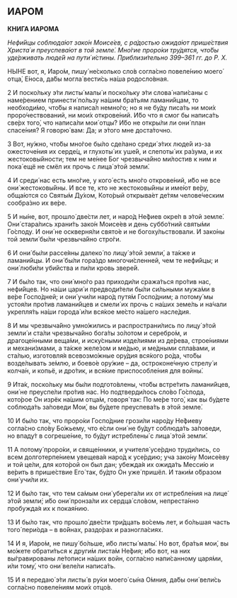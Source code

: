 ## ИАРО́М

**КНИ́ГА ИАРО́МА**

_Нефи́йцы соблюда́ют зако́н Моисе́ев, с ра́достью ожида́ют прише́ствия Христа́ и преуспева́ют в той земле́. Мно́гие проро́ки тру́дятся, что́бы уде́рживать люде́й на пути́ и́стины. Приблизи́тельно 399–361 гг. до Р. Х._

НЫ́НЕ вот, я, Иаро́м, пишу́ не́сколько сло́в согла́сно повеле́нию моего́ отца́, Е́носа, да́бы могла́ вести́сь на́ша родосло́вная.

2 И поско́льку э́ти листы́ малы́ и поско́льку э́ти слова́ напи́саны с наме́рением принести́ по́льзу на́шим бра́тьям ламани́йцам, то необходи́мо, что́бы я написа́л немно́го; но я не бу́ду писа́ть ни мои́х проро́чествований, ни мои́х открове́ний. И́бо что я смог бы написа́ть све́рх того́, что написа́ли мои́ отцы́? И́бо не откры́ли ли они́ план спасе́ния? Я говорю́ вам: Да; и э́того мне доста́точно.

3 Вот, ну́жно, что́бы мно́гое бы́ло сде́лано среди́ э́тих люде́й из-за ожесточе́ния их серде́ц, и глухоты́ их уше́й, и слепоты́ их ра́зума, и их жестоковы́йности; тем не ме́нее Бог чрезвыча́йно ми́лостив к ним и пока́ ещё не смёл их прочь с лица́ э́той земли́.

4 И среди́ нас есть мно́гие, у кого́ есть мно́го открове́ний, и́бо не все они́ жестоковы́йны. И все те, кто не жестоковы́йны и име́ют ве́ру, обща́ются со Святы́м Ду́хом, Кото́рый открыва́ет де́тям челове́ческим сообра́зно их ве́ре.

5 И ны́не, вот, прошло́ две́сти лет, и наро́д Не́фиев окре́п в э́той земле́. Они́ стара́лись храни́ть зако́н Моисе́ев и день суббо́тний святы́ми Го́споду. И они́ не оскверня́ли свято́е и не богоху́льствовали. И зако́ны той земли́ бы́ли чрезвыча́йно стро́ги.

6 И они́ бы́ли рассе́яны далеко́ по лицу́ э́той земли́, а та́кже и ламани́йцы. И они́ бы́ли гора́здо многочи́сленней, чем те нефи́йцы; и они́ люби́ли уби́йства и пи́ли кровь звере́й.

7 И бы́ло так, что они́ мно́го раз приходи́ли сража́ться про́тив нас, нефи́йцев. Но на́ши цари́ и предводи́тели бы́ли си́льными мужа́ми в ве́ре Госпо́дней; и они́ учи́ли наро́д путя́м Госпо́дним; а потому́ мы устоя́ли про́тив ламани́йцев и смели́ их прочь с на́ших земе́ль и на́чали укрепля́ть на́ши города́ и́ли вся́кое ме́сто на́шего насле́дия.

8 И мы чрезвыча́йно умно́жились и распространи́лись по лицу́ э́той земли́ и ста́ли чрезвыча́йно бога́ты зо́лотом и серебро́м, и драгоце́нными веща́ми, и иску́сными изде́лиями из де́рева, строе́ниями и механи́змами, а та́кже желе́зом и ме́дью, и ме́дными спла́вами, и ста́лью, изготовля́я всевозмо́жные ору́дия вся́кого ро́да, что́бы возде́лывать зе́млю, и боево́е ору́жие – да, остроконе́чную стрелу́ и колча́н, и копьё, и дро́тик, и вся́кие приспособле́ния для войны́.

9 Ита́к, поско́льку мы бы́ли подгото́влены, что́бы встре́тить ламани́йцев, они́ не преуспе́ли про́тив нас. Но подтверди́лось сло́во Го́спода, кото́рое Он изрёк на́шим отца́м, говоря́ так: По ме́ре того́, как вы бу́дете соблюда́ть за́поведи Мои́, вы бу́дете преуспева́ть в э́той земле́.

10 И бы́ло так, что проро́ки Госпо́дние грози́ли наро́ду Не́фиеву согла́сно сло́ву Бо́жьему, что е́сли они́ не бу́дут соблюда́ть за́поведи, но впаду́т в согреше́ние, то бу́дут истреблены́ с лица́ э́той земли́.

11 А потому́ проро́ки, и свяще́нники, и учителя́ усе́рдно труди́лись, со всем долготерпе́нием увещева́я наро́д к усе́рдию; уча зако́ну Моисе́еву и той це́ли, для кото́рой он был дан; убежда́я их ожида́ть Месси́ю и ве́рить в прише́ствие Его́ так, бу́дто Он уже́ пришёл. И таки́м о́бразом они́ учи́ли их.

12 И бы́ло так, что тем са́мым они́ уберега́ли их от истребле́ния на лице́ э́той земли́; и́бо они́ пронза́ли их сердца́ сло́вом, непреста́нно пробужда́я их к покая́нию.

13 И бы́ло так, что прошло́ две́сти три́дцать во́семь лет, и бо́льшая часть того́ пери́ода – в во́йнах, раздо́рах и разногла́сиях.

14 И я, Иаро́м, не пишу́ бо́льше, и́бо листы́ малы́. Но вот, бра́тья мои́, вы мо́жете обрати́ться к други́м листа́м Не́фия; и́бо вот, на них вы́гравированы ле́тописи на́ших войн, согла́сно напи́санному царя́ми, и́ли тому́, что они́ веле́ли написа́ть.

15 И я передаю́ э́ти листы́ в ру́ки моего́ сы́на О́мния, да́бы они́ вели́сь согла́сно повеле́ниям мои́х отцо́в.
